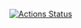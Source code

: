 [![Actions Status](https://github.com/alex873110/Pytest_hexlet/.github/workflows/pyci.yml/badge.svg)](https://github.com/alex873110/Pytest_hexlet/actions)
